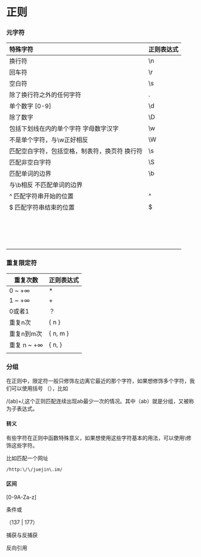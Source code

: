 # 正则

###  元字符

| 特殊字符                                      | 正则表达式 |
| :-------------------------------------------- | ---------- |
| 换行符                                        | \n         |
| 回车符                                        | \r         |
| 空白符                                        | \s         |
| 除了换行符之外的任何字符                      | .          |
| 单个数字 [0-9]                                | \d         |
| 除了数字                                      | \D         |
| 包括下划线在内的单个字符 字母数字汉字         | \w         |
| 不是单个字符，与\w正好相反                    | \W         |
| 匹配空白字符，包括空格，制表符，换页符 换行符 | \s         |
| 匹配非空白字符                                | \S         |
| 匹配单词的边界                                | \b         |
| 与\b相反 不匹配单词的边界                     |            |
| ^ 匹配字符串开始的位置                        | ^          |
| $ 匹配字符串结束的位置                        | $          |
|                                               |            |
|                                               |            |
|                                               |            |
|                                               |            |
|                                               |            |
|                                               |            |
|                                               |            |
|                                               |            |
|                                               |            |
|                                               |            |
|                                               |            |
|                                               |            |
|                                               |            |
|                                               |            |
|                                               |            |
|                                               |            |



### 重复限定符

| 重复次数    | 正则表达式 |
| ----------- | ---------- |
| 0 ~ +∞      | *          |
| 1 ~ +∞      | +          |
| 0或者1      | ？         |
| 重复n次     | { n }      |
| 重复n到m次  | { n, m }   |
| 重复 n ~ +∞ | { n, }     |
|             |            |



### 分组

在正则中，限定符一般只修饰左边离它最近的那个字符，如果想修饰多个字符，我们可以使用括号 （），比如

/(ab)+/,这个正则匹配连续出现ab最少一次的情况。其中（ab）就是分组，又被称为子表达式。

#### 转义

有些字符在正则中函数特殊意义，如果想使用这些字符基本的用法，可以使用\修饰这些字符。

比如匹配一个网址

`/http:\/\/juejin\.im/`

#### 区间

[0-9A-Za-z]



条件或

（137 | 177）

捕获与反捕获

反向引用

